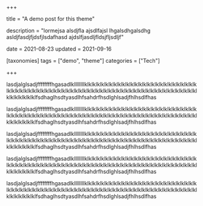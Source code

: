 +++

title = "A demo post for this theme"

description = "lormejsa alsdjfla ajsdlfajsl lhgalsdhgalsdhg asldjfasdjfjdsfjlsdafhasd ajdslfjasdljfldsjfljsdljf"

date = 2021-08-23
updated = 2021-09-16

[taxonomies]
tags = ["demo", "theme"]
categories = ["Tech"]

+++

lasdjalglsadjffffffffhgasadlkllllllllklklklklklklklklklklklklklklklklklklklklklklklklklklklklklklklklklklklklklklklklklklklklklklklklklklklklklklklklklklklklklklklklklklklklklklklklklklklklklklklfsdhaglhsdtyasdlhfsahdrfhsdlghlsadjfhlhsdlfhas

lasdjalglsadjffffffffhgasadlkllllllllklklklklklklklklklklklklklklklklklklklklklklklklklklklklklklklklklklklklklklklklklklklklklklklklklklklklklklklklklklklklklklklklklklklklklklklklklklklklklklklfsdhaglhsdtyasdlhfsahdrfhsdlghlsadjfhlhsdlfhas

lasdjalglsadjffffffffhgasadlkllllllllklklklklklklklklklklklklklklklklklklklklklklklklklklklklklklklklklklklklklklklklklklklklklklklklklklklklklklklklklklklklklklklklklklklklklklklklklklklklklklklfsdhaglhsdtyasdlhfsahdrfhsdlghlsadjfhlhsdlfhas

lasdjalglsadjffffffffhgasadlkllllllllklklklklklklklklklklklklklklklklklklklklklklklklklklklklklklklklklklklklklklklklklklklklklklklklklklklklklklklklklklklklklklklklklklklklklklklklklklklklklklklfsdhaglhsdtyasdlhfsahdrfhsdlghlsadjfhlhsdlfhas

lasdjalglsadjffffffffhgasadlkllllllllklklklklklklklklklklklklklklklklklklklklklklklklklklklklklklklklklklklklklklklklklklklklklklklklklklklklklklklklklklklklklklklklklklklklklklklklklklklklklklklfsdhaglhsdtyasdlhfsahdrfhsdlghlsadjfhlhsdlfhas